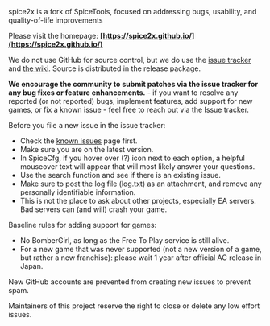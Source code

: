 spice2x is a fork of SpiceTools, focused on addressing bugs, usability, and quality-of-life improvements

Please visit the homepage: **[https://spice2x.github.io/](https://spice2x.github.io/)**

We do not use GitHub for source control, but we do use the [issue tracker](https://github.com/spice2x/spice2x.github.io/issues) and [the wiki](https://github.com/spice2x/spice2x.github.io/wiki). Source is distributed in the release package.

**We encourage the community to submit patches via the issue tracker for any bug fixes or feature enhancements.** - if you want to resolve any reported (or not reported) bugs, implement features, add support for new games, or fix a known issue - feel free to reach out via the Issue tracker.

Before you file a new issue in the issue tracker:

* Check the [known issues](https://github.com/spice2x/spice2x.github.io/wiki/Known-issues) page first.
* Make sure you are on the latest version.
* In SpiceCfg, if you hover over (?) icon next to each option, a helpful mouseover text will appear that will most likely answer your questions.
* Use the search function and see if there is an existing issue. 
* Make sure to post the log file (log.txt) as an attachment, and remove any personally identifiable information.
* This is not the place to ask about other projects, especially EA servers. Bad servers can (and will) crash your game.

Baseline rules for adding support for games:

* No BomberGirl, as long as the Free To Play service is still alive.
* For a new game that was never supported (not a new version of a game, but rather a new franchise): please wait 1 year after official AC release in Japan.

New GitHub accounts are prevented from creating new issues to prevent spam.

Maintainers of this project reserve the right to close or delete any low effort issues.
